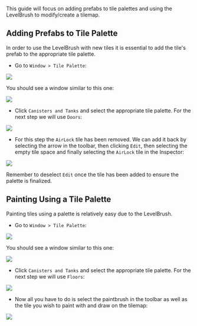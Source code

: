 This guide will focus on adding prefabs to tile palettes and using the LevelBrush to modify/create a tilemap.

## Adding Prefabs to Tile Palette
In order to use the LevelBrush with new tiles it is essential to add the tile's prefab to the appropriate tile palette.
* Go to `Window > Tile Palette`:

![](https://i.imgur.com/BjyN70n.png)

You should see a window similar to this one:

![](https://i.imgur.com/eKj7nks.png)

* Click `Canisters and Tanks` and select the appropriate tile palette. For the next step we will use `Doors`:

![](https://i.imgur.com/x0Kw4ZA.png)

* For this step the `AirLock` tile has been removed. We can add it back by selecting the arrow in the toolbar, then clicking `Edit`, then selecting the empty tile space and finally selecting the `AirLock` tile in the Inspector:

![](https://i.imgur.com/DCOBf4f.gif)

Remember to deselect `Edit` once the tile has been added to ensure the palette is finalized.

## Painting Using a Tile Palette
Painting tiles using a palette is relatively easy due to the LevelBrush.
* Go to `Window > Tile Palette`:

![](https://i.imgur.com/BjyN70n.png)

You should see a window similar to this one:

![](https://i.imgur.com/eKj7nks.png)

* Click `Canisters and Tanks` and select the appropriate tile palette. For the next step we will use `Floors`:

![](https://i.imgur.com/efnvpTN.png)

* Now all you have to do is select the paintbrush in the toolbar as well as the tile you wish to paint with and draw on the tilemap:

![](https://i.imgur.com/qy4tf9r.gif)